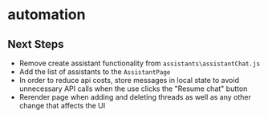 # automation

## Next Steps

- Remove create assistant functionality from `assistants\assistantChat.js`
- Add the list of assistants to the `AssistantPage`
- In order to reduce api costs, store messages in local state to avoid unnecessary API calls when the use clicks the "Resume chat" button
- Rerender page when adding and deleting threads as well as any other change that affects the UI
